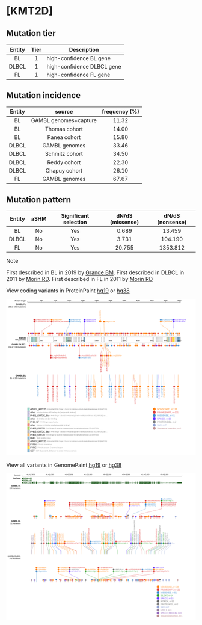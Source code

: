 # [KMT2D]

## Mutation tier

|Entity|Tier|Description               |
|:------:|:----:|--------------------------|
|BL    |1   |high-confidence BL gene   |
|DLBCL |1   |high-confidence DLBCL gene|
|FL    |1   |high-confidence FL gene   |
## Mutation incidence

|Entity|source               |frequency (%)|
|:------:|:---------------------:|:-------------:|
|BL    |GAMBL genomes+capture|11.32        |
|BL    |Thomas cohort        |14.00        |
|BL    |Panea cohort         |15.80        |
|DLBCL |GAMBL genomes        |33.46        |
|DLBCL |Schmitz cohort       |34.50        |
|DLBCL |Reddy cohort         |22.30        |
|DLBCL |Chapuy cohort        |26.10        |
|FL    |GAMBL genomes        |67.67        |

## Mutation pattern

|Entity|aSHM|Significant selection|dN/dS (missense)|dN/dS (nonsense)|
|:------:|:----:|:---------------------:|:----------------:|:----------------:|
|BL    |No  |Yes                  | 0.689          |  13.459        |
|DLBCL |No  |Yes                  | 3.731          | 104.190        |
|FL    |No  |Yes                  |20.755          |1353.812        |


> [!NOTE]
> First described in BL in 2019 by [Grande BM](https://pubmed.ncbi.nlm.nih.gov/30617194). First described in DLBCL in 2011 by [Morin RD](https://pubmed.ncbi.nlm.nih.gov/21796119). First described in FL in 2011 by [Morin RD](https://pubmed.ncbi.nlm.nih.gov/21796119)


View coding variants in ProteinPaint [hg19](https://www.bcgsc.ca/downloads/morinlab/GAMBL/test/genes/KMT2D_protein.html)  or [hg38](https://www.bcgsc.ca/downloads/morinlab/GAMBL/test/genes/KMT2D_protein_hg38.html)

![image](images/proteinpaint/KMT2D_NM_003482.svg)

View all variants in GenomePaint [hg19](https://www.bcgsc.ca/downloads/morinlab/GAMBL/test/genes/KMT2D.html)  or [hg38](https://www.bcgsc.ca/downloads/morinlab/GAMBL/test/genes/KMT2D_hg38.html)

![image](images/proteinpaint/KMT2D.svg)

